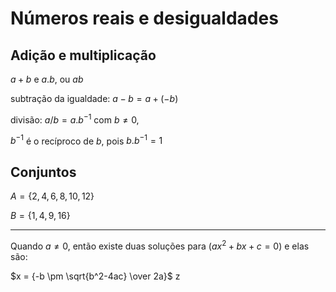 # Números reais e desigualdades

## Adição e multiplicação
$a+b$ e $a.b$, ou $ab$

subtração da igualdade: $a-b = a+(-b)$ 

divisão: $a/b=a.b^{-1}$ com $b\ne0$,

$b^{-1}$ é o recíproco de $b$, pois $b.b^{-1}=1$

## Conjuntos

$A=\lbrace2, 4, 6, 8, 10, 12\rbrace$

$B=\lbrace1, 4, 9, 16\rbrace$


------

Quando $a \ne 0$, então existe duas soluções para $(ax^2 + bx + c = 0)$ e elas são:

$x = {-b \pm \sqrt{b^2-4ac} \over 2a}$
z
